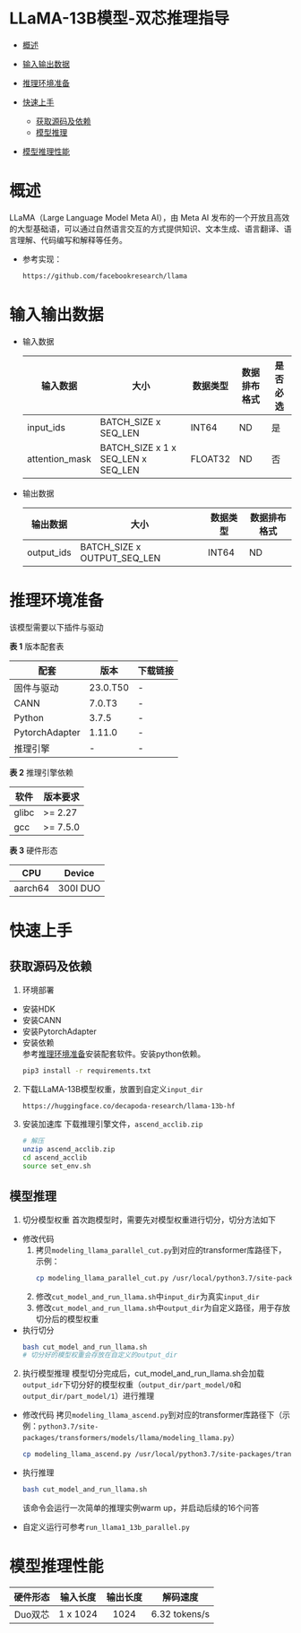 # LLaMA-13B模型-双芯推理指导

- [概述](#概述)

- [输入输出数据](#输入输出数据)

- [推理环境准备](#推理环境准备)

- [快速上手](#快速上手)

  - [获取源码及依赖](#获取源码及依赖)                                                                                                          
  - [模型推理](#模型推理)

- [模型推理性能](#模型推理性能)

# 概述

   LLaMA（Large Language Model Meta AI），由 Meta AI 发布的一个开放且高效的大型基础语，可以通过自然语言交互的方式提供知识、文本生成、语言翻译、语言理解、代码编写和解释等任务。

- 参考实现：
   ```bash
   https://github.com/facebookresearch/llama
   ```

# 输入输出数据
- 输入数据

  | 输入数据      | 大小          | 数据类型  | 数据排布格式 | 是否必选 |
  |-----------|-------------|-------|--------|------|
  | input_ids | BATCH_SIZE x SEQ_LEN | INT64 | ND     | 是    |
  | attention_mask | BATCH_SIZE x 1 x SEQ_LEN x SEQ_LEN | FLOAT32 | ND     | 否|

- 输出数据

  | 输出数据       | 大小                 | 数据类型  | 数据排布格式 |
  |------------|--------------------|-------|--------|
  | output_ids | BATCH_SIZE x OUTPUT_SEQ_LEN | INT64 | ND     |


# 推理环境准备

 该模型需要以下插件与驱动

  **表 1**  版本配套表

  | 配套             | 版本       | 下载链接                                                                                                                                                                                 |
  |----------------|----------|-----------------------------------------------------------------------------------------------------------------------------------------------------------------------------------|
  | 固件与驱动          | 23.0.T50 | -    |
  | CANN           | 7.0.T3   | - |
  | Python         | 3.7.5    | -                                                                                                                                                                                 |         
  | PytorchAdapter | 1.11.0   | -      |
  | 推理引擎           | -   |     -     |

  **表 2** 推理引擎依赖

   | 软件     | 版本要求      | 
   |--------|-----------|
   | glibc  | \>= 2.27  | 
   | gcc    | \>= 7.5.0 | 

  **表 3** 硬件形态

   | CPU    | Device   |
   |--------|----------|
   | aarch64 | 300I DUO |

# 快速上手

## 获取源码及依赖

1. 环境部署
- 安装HDK
- 安装CANN
- 安装PytorchAdapter
- 安装依赖   
   参考[推理环境准备](#推理环境准备)安装配套软件。安装python依赖。
   ```bash
   pip3 install -r requirements.txt
   ```

2. 下载LLaMA-13B模型权重，放置到自定义`input_dir`
   ```bash
   https://huggingface.co/decapoda-research/llama-13b-hf
   ```

3. 安装加速库
   下载推理引擎文件，`ascend_acclib.zip`
   ```bash
   # 解压
   unzip ascend_acclib.zip
   cd ascend_acclib
   source set_env.sh
   ```

## 模型推理

1. 切分模型权重
首次跑模型时，需要先对模型权重进行切分，切分方法如下
- 修改代码
   1. 拷贝`modeling_llama_parallel_cut.py`到对应的transformer库路径下，示例：
      ```bash
      cp modeling_llama_parallel_cut.py /usr/local/python3.7/site-packages/transformers/models/llama/modeling_llama.py
      ```
   2. 修改`cut_model_and_run_llama.sh`中`input_dir`为真实`input_dir`
   3. 修改`cut_model_and_run_llama.sh`中`output_dir`为自定义路径，用于存放切分后的模型权重
- 执行切分
   ```bash
   bash cut_model_and_run_llama.sh
   # 切分好的模型权重会存放在自定义的output_dir
   ```

2. 执行模型推理
模型切分完成后，cut_model_and_run_llama.sh会加载`output_idr`下切分好的模型权重（`output_dir/part_model/0`和`output_dir/part_model/1`）进行推理
- 修改代码
   拷贝`modeling_llama_ascend.py`到对应的transformer库路径下（示例：`python3.7/site-packages/transformers/models/llama/modeling_llama.py`）
  ```bash
  cp modeling_llama_ascend.py /usr/local/python3.7/site-packages/transformers/models/llama/modeling_llama.py
  ```

- 执行推理
   ```bash
   bash cut_model_and_run_llama.sh
   ```
   该命令会运行一次简单的推理实例warm up，并启动后续的16个问答
- 自定义运行可参考`run_llama1_13b_parallel.py`

# 模型推理性能

| 硬件形态  |   输入长度   |  输出长度  |     解码速度      |
|:-----:|:--------:|:------:|:-------------:|
| Duo双芯 | 1 x 1024 |   1024   | 6.32 tokens/s |



